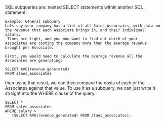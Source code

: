 SQL subqueries are: nested SELECT statements within another SQL statement.
```
Example: General subquery
Lets say your company has a list of all Sales Associates, with data on the revenue that each Associate brings in, and their individual salary.
 Times are tight, and you now want to find out which of your Associates are costing the company more than the average revenue brought per Associate.

First, you would need to calculate the average revenue all the Associates are generating:
```
```
SELECT AVG(revenue_generated)
FROM slaes_associates
```
 then using that result, we can then compare the costs of each of the Associates against that value. To use it as a subquery, we can just write it straight into the WHERE clause of the query:
```
SELECT *
FROM sales_associates
WHERE salary >
   (SELECT AVG(revenue_generated) FROM slaes_associates);
```
